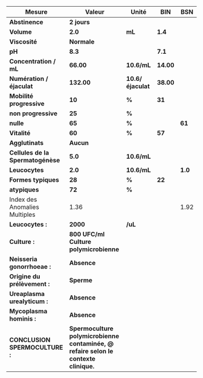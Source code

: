 |              Mesure             |                                       Valeur                                      |      Unité      |   BIN   |  BSN  |
|---------------------------------|-----------------------------------------------------------------------------------|-----------------|---------|-------|
|          **Abstinence**         |                                    **2 jours**                                    |                 |         |       |
|            **Volume**           |                                      **2.0**                                      |      **mL**     | **1.4** |       |
|          **Viscosité**          |                                    **Normale**                                    |                 |         |       |
|              **pH**             |                                      **8.3**                                      |                 | **7.1** |       |
|      **Concentration / mL**     |                                     **66.00**                                     |   **10.6/mL**   |**14.00**|       |
|    **Numération / éjaculat**    |                                     **132.00**                                    |**10.6/éjaculat**|**38.00**|       |
|     **Mobilité progressive**    |                                       **10**                                      |      **%**      |  **31** |       |
|       **non progressive**       |                                       **25**                                      |      **%**      |         |       |
|            **nulle**            |                                       **65**                                      |      **%**      |         | **61**|
|           **Vitalité**          |                                       **60**                                      |      **%**      |  **57** |       |
|         **Agglutinats**         |                                     **Aucun**                                     |                 |         |       |
|**Cellules de la Spermatogénèse**|                                      **5.0**                                      |   **10.6/mL**   |         |       |
|          **Leucocytes**         |                                      **2.0**                                      |   **10.6/mL**   |         |**1.0**|
|       **Formes typiques**       |                                       **28**                                      |      **%**      |  **22** |       |
|          **atypiques**          |                                       **72**                                      |      **%**      |         |       |
|  Index des Anomalies Multiples  |                                        1.36                                       |                 |         |  1.92 |
|         **Leucocytes :**        |                                      **2000**                                     |     **/uL**     |         |       |
|          **Culture :**          |                       **800 UFC/ml Culture polymicrobienne**                      |                 |         |       |
|   **Neisseria gonorrhoeae :**   |                                    **Absence**                                    |                 |         |       |
|   **Origine du prélèvement :**  |                                     **Sperme**                                    |                 |         |       |
|   **Ureaplasma urealyticum :**  |                                    **Absence**                                    |                 |         |       |
|     **Mycoplasma hominis :**    |                                    **Absence**                                    |                 |         |       |
|  **CONCLUSION SPERMOCULTURE :** |**Spermoculture polymicrobienne contaminée, @ refaire selon le contexte clinique.**|                 |         |       |